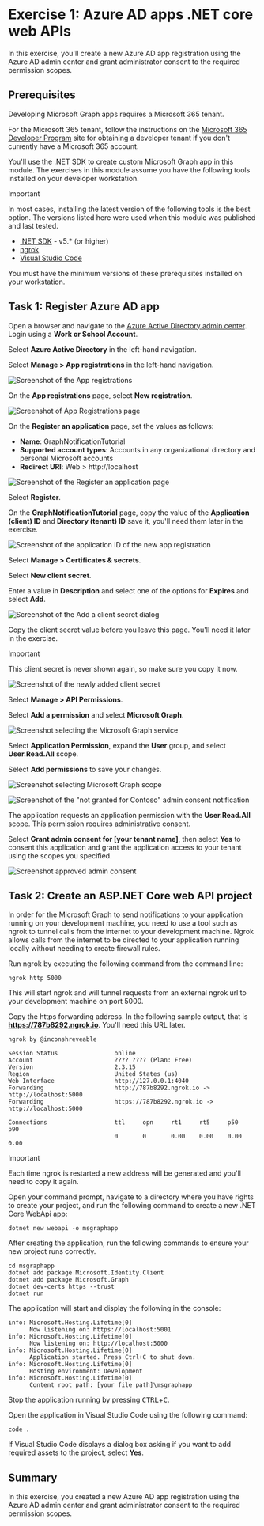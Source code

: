 # Exercise 1: Azure AD apps .NET core web APIs


In this exercise, you'll create a new Azure AD app registration using the Azure AD admin center and grant administrator consent to the required permission scopes.

## Prerequisites

Developing Microsoft Graph apps requires a Microsoft 365 tenant.

For the Microsoft 365 tenant, follow the instructions on the [Microsoft 365 Developer Program](https://developer.microsoft.com/microsoft-365/dev-program) site for obtaining a developer tenant if you don't currently have a Microsoft 365 account.

You'll use the .NET SDK to create custom Microsoft Graph app in this module. The exercises in this module assume you have the following tools installed on your developer workstation.

> [!IMPORTANT]
> In most cases, installing the latest version of the following tools is the best option. The versions listed here were used when this module was published and last tested.

- [.NET SDK](https://dotnet.microsoft.com/) - v5.\* (or higher)
- [ngrok](https://docs.microsoft.com/en-us/azure/bot-service/bot-service-debug-channel-ngrok?view=azure-bot-service-4.0#run-ngrok)
- [Visual Studio Code](https://code.visualstudio.com)

You must have the minimum versions of these prerequisites installed on your workstation.

## Task 1: Register Azure AD app

Open a browser and navigate to the [Azure Active Directory admin center](https://aad.portal.azure.com). Login using a **Work or School Account**.

Select **Azure Active Directory** in the left-hand navigation.

Select **Manage > App registrations** in the left-hand navigation.

  ![Screenshot of the App registrations](../../Linked_Image_Files/02-06-azure-ad-portal-home.png)

On the **App registrations** page, select **New registration**.

  ![Screenshot of App Registrations page](../../Linked_Image_Files/02-06-azure-ad-portal-new-app-00.png)

On the **Register an application** page, set the values as follows:

- **Name**: GraphNotificationTutorial
- **Supported account types**: Accounts in any organizational directory and personal Microsoft accounts
- **Redirect URI**: Web > http://localhost

![Screenshot of the Register an application page](../../Linked_Image_Files/02-06-azure-ad-portal-new-app-01.png)

Select **Register**.

On the **GraphNotificationTutorial** page, copy the value of the **Application (client) ID** and **Directory (tenant) ID** save it, you'll need them later in the exercise.

![Screenshot of the application ID of the new app registration](../../Linked_Image_Files/02-06-azure-ad-portal-new-app-details.png)

Select **Manage > Certificates & secrets**.

Select **New client secret**.

Enter a value in **Description** and select one of the options for **Expires** and select **Add**.

![Screenshot of the Add a client secret dialog](../../Linked_Image_Files/02-06-azure-ad-portal-new-app-secret.png)

Copy the client secret value before you leave this page. You'll need it later in the exercise.

> [!IMPORTANT]
> This client secret is never shown again, so make sure you copy it now.

![Screenshot of the newly added client secret](../../Linked_Image_Files/02-06-azure-ad-portal-new-app-secret-02.png)

Select **Manage > API Permissions**.

Select **Add a permission** and select **Microsoft Graph**.

![Screenshot selecting the Microsoft Graph service](../../Linked_Image_Files/02-06-azure-ad-portal-new-app-permissions-01.png)

Select **Application Permission**, expand the **User** group, and select **User.Read.All** scope.

Select **Add permissions** to save your changes.

![Screenshot selecting Microsoft Graph scope](../../Linked_Image_Files/02-06-azure-ad-portal-new-app-permissions-02.png)

![Screenshot of the "not granted for Contoso" admin consent notification](../../Linked_Image_Files/02-06-azure-ad-portal-new-app-permissions-03.png)

The application requests an application permission with the **User.Read.All** scope. This permission requires administrative consent.

Select **Grant admin consent for [your tenant name]**, then select **Yes** to consent this application and grant the application access to your tenant using the scopes you specified.

![Screenshot approved admin consent](../../Linked_Image_Files/02-06-azure-ad-portal-new-app-permissions-04.png)

## Task 2: Create an ASP.NET Core web API project

In order for the Microsoft Graph to send notifications to your application running on your development machine, you need to use a tool such as ngrok to tunnel calls from the internet to your development machine. Ngrok allows calls from the internet to be directed to your application running locally without needing to create firewall rules.

Run ngrok by executing the following command from the command line:

```console
ngrok http 5000
```

This will start ngrok and will tunnel requests from an external ngrok url to your development machine on port 5000.

Copy the https forwarding address. In the following sample output, that is **https://787b8292.ngrok.io**. You'll need this URL later.

```console
ngrok by @inconshreveable

Session Status                online
Account                       ???? ???? (Plan: Free)
Version                       2.3.15
Region                        United States (us)
Web Interface                 http://127.0.0.1:4040
Forwarding                    http://787b8292.ngrok.io -> http://localhost:5000
Forwarding                    https://787b8292.ngrok.io -> http://localhost:5000

Connections                   ttl     opn     rt1     rt5     p50     p90
                              0       0       0.00    0.00    0.00    0.00
```

> [!IMPORTANT]
> Each time ngrok is restarted a new address will be generated and you'll need to copy it again.

Open your command prompt, navigate to a directory where you have rights to create your project, and run the following command to create a new .NET Core WebApi app:

```console
dotnet new webapi -o msgraphapp
```

After creating the application, run the following commands to ensure your new project runs correctly.

```console
cd msgraphapp
dotnet add package Microsoft.Identity.Client
dotnet add package Microsoft.Graph
dotnet dev-certs https --trust
dotnet run
```

The application will start and display the following in the console:

```console
info: Microsoft.Hosting.Lifetime[0]
      Now listening on: https://localhost:5001
info: Microsoft.Hosting.Lifetime[0]
      Now listening on: http://localhost:5000
info: Microsoft.Hosting.Lifetime[0]
      Application started. Press Ctrl+C to shut down.
info: Microsoft.Hosting.Lifetime[0]
      Hosting environment: Development
info: Microsoft.Hosting.Lifetime[0]
      Content root path: [your file path]\msgraphapp
```

Stop the application running by pressing <kbd>CTRL</kbd>+<kbd>C</kbd>.

Open the application in Visual Studio Code using the following command:

```console
code .
```

If Visual Studio Code displays a dialog box asking if you want to add required assets to the project, select **Yes**.

## Summary

In this exercise, you created a new Azure AD app registration using the Azure AD admin center and grant administrator consent to the required permission scopes.
